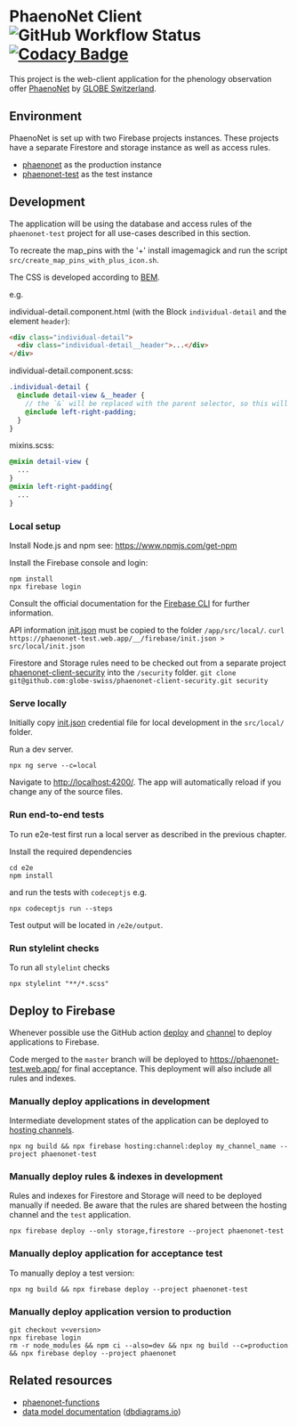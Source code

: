 # PhaenoNet Client ![GitHub Workflow Status](https://img.shields.io/github/actions/workflow/status/globe-swiss/phaenonet-client/test.yml?branch=master) [![Codacy Badge](https://app.codacy.com/project/badge/Grade/c51ab6cad950470a8ffb99c969041b09)](https://www.codacy.com/gh/globe-swiss/phaenonet-client/dashboard?utm_source=github.com&utm_medium=referral&utm_content=globe-swiss/phaenonet-client&utm_campaign=Badge_Grade)

This project is the web-client application for the phenology observation offer [PhaenoNet](https://www.phaenonet.ch) by [GLOBE Switzerland](https://www.globe-swiss.ch).

## Environment

PhaenoNet is set up with two Firebase projects instances. These projects have a separate Firestore and storage instance as well as access rules.

- [phaenonet](https://console.firebase.google.com/u/0/project/phaenonet/overview) as the production instance
- [phaenonet-test](https://console.firebase.google.com/u/0/project/phaenonet/overview) as the test instance

## Development

The application will be using the database and access rules of the `phaenonet-test` project for all use-cases described in this section.

To recreate the map_pins with the '+' install imagemagick and run the script `src/create_map_pins_with_plus_icon.sh`.

The CSS is developed according to [BEM](http://getbem.com/introduction/).

e.g.

individual-detail.component.html (with the Block `individual-detail` and the element `header`):

```html
<div class="individual-detail">
  <div class="individual-detail__header">...</div>
</div>
```

individual-detail.component.scss:

```scss
.individual-detail {
  @include detail-view &__header {
    // the `&` will be replaced with the parent selector, so this will become `individual-detail__header`
    @include left-right-padding;
  }
}
```

mixins.scss:

```scss
@mixin detail-view {
  ...
}
@mixin left-right-padding{
  ...
}
```

### Local setup

Install Node.js and npm see: <https://www.npmjs.com/get-npm>

Install the Firebase console and login:

```commandline
npm install
npx firebase login
```

Consult the official documentation for the [Firebase CLI](https://firebase.google.com/docs/cli) for further information.

API information [init.json](https://phaenonet-test.web.app/__/firebase/init.json) must be copied to the folder `/app/src/local/`. `curl https://phaenonet-test.web.app/__/firebase/init.json > src/local/init.json`

Firestore and Storage rules need to be checked out from a separate project [phaenonet-client-security](https://github.com/globe-swiss/phaenonet-client-security) into the `/security` folder. `git clone git@github.com:globe-swiss/phaenonet-client-security.git security`

### Serve locally

Initially copy [init.json](https://phaenonet-test.web.app/__/firebase/init.json) credential file for local development in the `src/local/` folder.

Run a dev server.

```commandline
npx ng serve --c=local
```

Navigate to <http://localhost:4200/>. The app will automatically reload if you change any of the source files.

### Run end-to-end tests

To run e2e-test first run a local server as described in the previous chapter.

Install the required dependencies

```commandline
cd e2e
npm install
```

and run the tests with `codeceptjs` e.g.

```commandline
npx codeceptjs run --steps
```

Test output will be located in `/e2e/output`.

### Run stylelint checks

To run all `stylelint` checks

```commandline
npx stylelint "**/*.scss"
```

## Deploy to Firebase

Whenever possible use the GitHub action [deploy](https://github.com/globe-swiss/phaenonet-client/actions/workflows/deploy.yml) and [channel](https://github.com/globe-swiss/phaenonet-client/actions/workflows/channel.yml) to deploy applications to Firebase.

Code merged to the `master` branch will be deployed to <https://phaenonet-test.web.app/> for final acceptance. This deployment will also include all rules and indexes.

### Manually deploy applications in development

Intermediate development states of the application can be deployed to [hosting channels](https://firebase.google.com/docs/hosting/manage-hosting-resources).

```commandline
npx ng build && npx firebase hosting:channel:deploy my_channel_name --project phaenonet-test
```

### Manually deploy rules & indexes in development

Rules and indexes for Firestore and Storage will need to be deployed manually if needed.
Be aware that the rules are shared between the hosting channel and the `test` application.

```commandline
npx firebase deploy --only storage,firestore --project phaenonet-test
```

### Manually deploy application for acceptance test

To manually deploy a test version:

```commandline
npx ng build && npx firebase deploy --project phaenonet-test
```

### Manually deploy application version to production

```commandline
git checkout v<version>
npx firebase login
rm -r node_modules && npm ci --also=dev && npx ng build --c=production && npx firebase deploy --project phaenonet
```

## Related resources

- [phaenonet-functions](https://github.com/globe-swiss/phaenonet-functions)
- [data model documentation](https://dbdocs.io/pgoellnitz/phaenonet) ([dbdiagrams.io](http://dbdiagrams.io))
